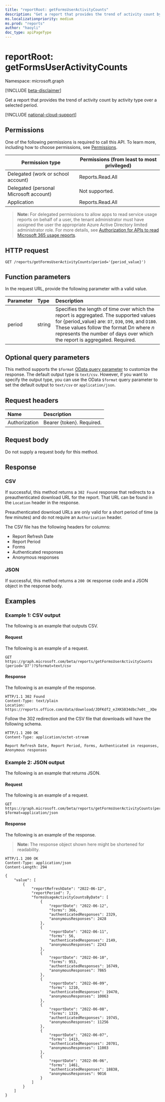 ```yaml
---
title: "reportRoot: getFormsUserActivityCounts"
description: "Get a report that provides the trend of activity count by activity type over a selected period."
ms.localizationpriority: medium
ms.prod: "reports"
author: "haoyli"
doc_type: apiPageType
---
```


# reportRoot: getFormsUserActivityCounts

Namespace: microsoft.graph

[!INCLUDE [beta-disclaimer](../../includes/beta-disclaimer.md)]

Get a report that provides the trend of activity count by activity type over a selected period.

[!INCLUDE [national-cloud-support](../../includes/global-only.md)]

## Permissions

One of the following permissions is required to call this API. To learn more, including how to choose permissions, see [Permissions](/graph/permissions-reference).

| Permission type                        | Permissions (from least to most privileged) |
| -------------------------------------- | ------------------------------------------- |
| Delegated (work or school account)     | Reports.Read.All                            |
| Delegated (personal Microsoft account) | Not supported.                              |
| Application                            | Reports.Read.All                            |

> **Note:** For delegated permissions to allow apps to read service usage reports on behalf of a user, the tenant administrator must have assigned the user the appropriate Azure Active Directory limited administrator role. For more details, see [Authorization for APIs to read Microsoft 365 usage reports](/graph/reportroot-authorization).

## HTTP request

<!-- { "blockType": "ignored" } --> 

```http
GET /reports/getFormsUserActivityCounts(period='{period_value}')
```

## Function parameters

In the request URL, provide the following parameter with a valid value.

| Parameter | Type   | Description                                                                                                                                                                                                                                                       |
| :-------- | :----- | :---------------------------------------------------------------------------------------------------------------------------------------------------------------------------------------------------------------------------------------------------------------- |
| period    | string | Specifies the length of time over which the report is aggregated. The supported values for {period_value} are: `D7`, `D30`, `D90`, and `D180`. These values follow the format D*n* where *n* represents the number of days over which the report is aggregated. Required. |

## Optional query parameters

This method supports the `$format` [OData query parameter](/graph/query-parameters) to customize the response. The default output type is `text/csv`. However, if you want to specify the output type, you can use the OData `$format` query parameter to set the default output to `text/csv` or `application/json`.

## Request headers

| Name          | Description               |
| :------------ | :------------------------ |
| Authorization | Bearer {token}. Required. |

## Request body

Do not supply a request body for this method.

## Response

### CSV

If successful, this method returns a `302 Found` response that redirects to a preauthenticated download URL for the report. That URL can be found in the `Location` header in the response.

Preauthenticated download URLs are only valid for a short period of time (a few minutes) and do not require an `Authorization` header.

The CSV file has the following headers for columns:

- Report Refresh Date
- Report Period
- Forms
- Authenticated responses
- Anonymous responses

### JSON

If successful, this method returns a `200 OK` response code and a JSON object in the response body.

## Examples

### Example 1: CSV output

The following is an example that outputs CSV.

#### Request

The following is an example of a request.

<!-- {
  "blockType": "ignored",
  "name": "reportroot_getformsuseractivitycounts_csv"
}-->
```http
GET https://graph.microsoft.com/beta/reports/getFormsUserActivityCounts
(period='D7')?$format=text/csv
```

#### Response

The following is an example of the response.

<!-- { "blockType": "response" } -->
```http
HTTP/1.1 302 Found
Content-Type: text/plain
Location: https://reports.office.com/data/download/JDFKdf2_eJXKS034dbc7e0t__XDe
```

Follow the 302 redirection and the CSV file that downloads will have the following schema.

<!-- {
  "blockType": "response",
  "truncated": true,
  "@odata.type": "stream"
} -->
```http
HTTP/1.1 200 OK
Content-Type: application/octet-stream

Report Refresh Date, Report Period, Forms, Authenticated in responses, Anonymous responses
```

### Example 2: JSON output

The following is an example that returns JSON.

#### Request

The following is an example of a request.

<!-- {
  "blockType": "ignored",
  "name": "reportroot_getformsuseractivitycounts_json"
}-->
```http
GET https://graph.microsoft.com/beta/reports/getFormsUserActivityCounts(period='D7')?$format=application/json
```

#### Response

The following is an example of the response.

> **Note:** The response object shown here might be shortened for readability.

<!-- {
  "blockType": "response",
  "truncated": true,
  "@odata.type": "stream"
} -->
```http
HTTP/1.1 200 OK
Content-Type: application/json
Content-Length: 294

{
    "value": [
        {
            "reportRefreshDate": "2022-06-12",
            "reportPeriod": 7,
            "formsUsageActivityCountsByDate": [
                {
                    "reportDate": "2022-06-12",
                    "forms": 366,
                    "authenticatedResponses": 2329,
                    "anonymousResponses": 2428
                },
                {
                    "reportDate": "2022-06-11",
                    "forms": 56,
                    "authenticatedResponses": 2149,
                    "anonymousResponses": 2243
                },
                {
                    "reportDate": "2022-06-10",
                    "forms": 953,
                    "authenticatedResponses": 16749,
                    "anonymousResponses": 7865
                },
                {
                    "reportDate": "2022-06-09",
                    "forms": 1210,
                    "authenticatedResponses": 19470,
                    "anonymousResponses": 10063
                },
                {
                    "reportDate": "2022-06-08",
                    "forms": 1319,
                    "authenticatedResponses": 19745,
                    "anonymousResponses": 11256
                },
                {
                    "reportDate": "2022-06-07",
                    "forms": 1413,
                    "authenticatedResponses": 20701,
                    "anonymousResponses": 11003
                },
                {
                    "reportDate": "2022-06-06",
                    "forms": 1461,
                    "authenticatedResponses": 18838,
                    "anonymousResponses": 9016
                }
            ]
        }
    ]
}
```
<!-- uuid: 8fcb5dbc-d5aa-4681-8e31-b001d5168d79 
2015-10-25 14:57:30 UTC -->
<!-- {
  "type": "#page.annotation",
  "description": "Example",
  "keywords": "",
  "section": "documentation",
  "tocPath": "",
  "suppressions": [
  ]
}-->
